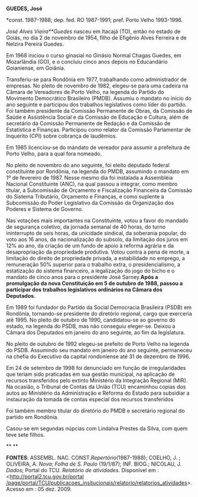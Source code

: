 **GUEDES, José**

\*const. 1987-1988; dep. fed. RO 1987-1991; pref. Porto Velho 1993-1996.

*José Alves Vieira**Guedes* nasceu em Itacajá (TO), então no estado de
Goiás, no dia 2 de novembro de 1954, filho de Efigênio Alves Ferreira e
de Nelzira Pereira Guedes.

Em 1968 iniciou o curso ginasial no Ginásio Normal Chagas Guedes, em
Mozarlândia (GO), e o concluiu cinco anos depois no Educandário
Goianiense, em Goiânia.

Transferiu-se para Rondônia em 1977, trabalhando como administrador de
empresas. No pleito de novembro de 1982, elegeu-se para uma cadeira na
Câmara de Vereadores de Porto Velho, na legenda do Partido do Movimento
Democrático Brasileiro (PMDB). Assumiu o mandato no início do ano
seguinte e participou dos trabalhos legislativos como líder do partido.
Foi também presidente da Comissão Permanente de Obras, da Comissão de
Saúde e Assistência Social e da Comissão de Educação e Cultura, além de
secretário da Comissão Permanente de Redação e da Comissão de
Estatística e Finanças. Participou como relator da Comissão Parlamentar
de Inquérito (CPI) sobre cobrança de laudêmios.

Em 1985 licenciou-se do mandato de vereador para assumir a prefeitura de
Porto Velho, para a qual fora nomeado.

No pleito de novembro do ano seguinte, foi eleito deputado federal
constituinte por Rondônia, na legenda do PMDB, assumindo o mandato em 1º
de fevereiro de 1987. Nesse mesmo dia foi instalada a Assembléia
Nacional Constituinte (ANC), na qual passou a integrar, como membro
titular, a Subcomissão de Orçamento e Fiscalização Financeira da
Comissão do Sistema Tributário, Orçamento e Finanças, e como suplente a
Subcomissão do Poder Legislativo da Comissão da Organização dos Poderes
e Sistema de Governo.

Nas votações mais importantes na Constituinte, votou a favor do mandado
de segurança coletivo, da jornada semanal de 40 horas, do turno
ininterrupto de seis horas, da unicidade sindical, da soberania popular,
do voto aos 16 anos, da nacionalização do subsolo, da limitação dos
juros em 12% ao ano, da criação de um fundo de apoio à reforma agrária e
da desapropriação da propriedade produtiva. Votou contra a pena de
morte, a limitação do direito de propriedade privada, a estabilidade no
emprego, a remuneração 50% superior para o trabalho extra, o
presidencialismo, a estatização do sistema financeiro, a legalização do
jogo do bicho e o mandato de cinco anos para o presidente José
Sarney.****Após a promulgação da nova Constituição em 5 de outubro de
1988, passou a participar dos trabalhos legislativos ordinários na
Câmara dos Deputados**.**

Em 1989 foi fundador do Partido da Social Democracia Brasileira (PSDB)
em Rondônia, tornando-se presidente do diretório regional, cargo que
exerceria até 1995. No pleito de outubro de 1990, candidatou-se ao
governo do estado, na legenda do PSDB, mas não conseguiu eleger-se.
Deixou a Câmara dos Deputados em janeiro do ano seguinte, ao fim da
legislatura.

No pleito de outubro de 1992 elegeu-se prefeito de Porto Velho na
legenda do PSDB. Assumindo seu mandato em janeiro do ano seguinte,
permaneceu na chefia do Executivo da capital rondoniense até 31 de
dezembro de 1996.

Em 24 de setembro de 1998 foi denunciado em função de irregularidades
que teriam sido praticadas em sua gestão municipal, na aplicação de
recursos transferidos pelo extinto Ministério da Integração Regional
(MIR). Na ocasião, o Tribunal de Contas da União (TCU) encaminhou copias
dos autos ao Ministério da Administração e Reforma do Estado para
subsidiar a instauração da tomada de contas especial dos recursos
transferidos

Foi também membro titular do diretório do PMDB e secretário regional do
partido em Rondônia.

Casou-se em segundas núpcias com Lindalva Prestes da Silva, com quem
teve sete filhos.

** **

**FONTES**: ASSEMBL. NAC. CONST.*Repertório*(1987-1988); COELHO, J. ;
OLIVEIRA, A. *Nova*; *Folha de S. Paulo* (19/1/87); INF. BIOG.; NICOLAU,
J. *Dados*; Portal do TCU. *Relatório de atividades*. Disponível em :
\<[http://portal2.tcu.gov.br/portal
/page/portal/TCU/publicacoes\_insitucionais/relatorio/relatorios\_atividades](http://portal2.tcu.gov.br/portal%20/page/portal/TCU/publicacoes_insitucionais/relatorio/relatorios_atividades)\>.
Acesso em : 05 dez. 2009.

 
